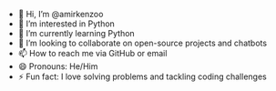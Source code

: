 - 👋 Hi, I’m @amirkenzoo
- 👀 I’m interested in Python
- 🌱 I’m currently learning Python
- 💞️ I’m looking to collaborate on open-source projects and chatbots
- 📫 How to reach me via GitHub or email
- 😄 Pronouns: He/Him
- ⚡ Fun fact: I love solving problems and tackling coding challenges

<!---
amirkenzoo/amirkenzoo is a ✨ special ✨ repository because its `README.md` (this file) appears on your GitHub profile.
You can click the Preview link to take a look at your changes.
--->
